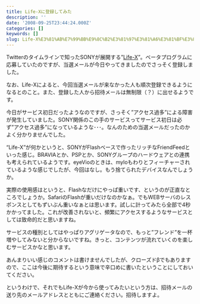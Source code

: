 ```yaml
---
title: Life-Xに登録してみた
description: ''
date: '2008-09-25T23:44:24.000Z'
categories: []
keywords: []
slug: Life-X%E3%81%AB%E7%99%BB%E9%8C%B2%E3%81%97%E3%81%A6%E3%81%BF%E3%81%9F
---
```

Twitterのタイムラインで知ったSONYが展開する”[Life-X](http://life-x.jp/)”。ベータプログラムに応募していたのですが、当選メールが今日やってきましたのでさっそく登録しました。

なお、Life-Xによると、今回当選メールが来なかった人も順次登録できるようになるとのこと。また、登録した人から招待メールは無制限（？）に出せるようです。

今日がサービス初日だったようなのですが、さっそく”アクセス過多”による障害が発生していました。SONY関係のこの手のサービスってサービス初日は必ず”アクセス過多”になっているような･･･。なんのための当選メールだったのかよく分かりませんでした。

“Life-X”が何かというと、SONYがFlashベースで作ったリッチなFriendFeedといった感じ。BRAVIAとか、PSPとか、SONYグループのハードウェアとの連携も考えられているようです。eyeVioのときは、myloもわりとフィーチャーされているような感じでしたが、今回はなし。もう捨てられたデバイスなんでしょうか。

実際の使用感はというと、Flashなだけにやっぱ重いです、というのが正直なところでしょうか。SafariのFlashが重いだけなのかなぁ。でもWEBサーバのレスポンスとしてもずいぶん重いなぁとは思います。試しに計ってみたら全部で4秒かかってました。これが改善されないと、頻繁にアクセスするようなサービスとしては致命的だと思いますね。

サービスの種別としてはやっぱりアグリゲータなので、もっと”フレンド”を一杯増やしてみないと分からないですね。きっと、コンテンツが流れていくのを楽しむサービスかなと思います。

あんまりいい感じのコメントは書けませんでしたが、クローズドβでもありますので、ここは今後に期待するという意味で辛口めに書いたということにしておいてください。

というわけで、それでもLife-Xが今から使ってみたいという方は、招待メールの送り先のメールアドレスとともにご連絡ください。招待しますよ。